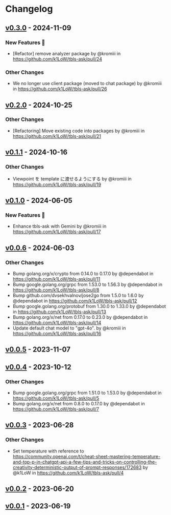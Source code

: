 # Changelog

## [v0.3.0](https://github.com/k1LoW/tbls-ask/compare/v0.2.0...v0.3.0) - 2024-11-09
### New Features 🎉
- [Refactor] remove analyzer package by @kromiii in https://github.com/k1LoW/tbls-ask/pull/24
### Other Changes
- We no longer use client package (moved to chat package) by @kromiii in https://github.com/k1LoW/tbls-ask/pull/26

## [v0.2.0](https://github.com/k1LoW/tbls-ask/compare/v0.1.1...v0.2.0) - 2024-10-25
### Other Changes
- [Refactoring] Move existing code into packages by @kromiii in https://github.com/k1LoW/tbls-ask/pull/21

## [v0.1.1](https://github.com/k1LoW/tbls-ask/compare/v0.1.0...v0.1.1) - 2024-10-16
### Other Changes
- Viewpoint を template に渡せるようにする by @kromiii in https://github.com/k1LoW/tbls-ask/pull/19

## [v0.1.0](https://github.com/k1LoW/tbls-ask/compare/v0.0.6...v0.1.0) - 2024-06-05
### New Features 🎉
- Enhance tbls-ask with Gemini  by @kromiii in https://github.com/k1LoW/tbls-ask/pull/17

## [v0.0.6](https://github.com/k1LoW/tbls-ask/compare/v0.0.5...v0.0.6) - 2024-06-03
### Other Changes
- Bump golang.org/x/crypto from 0.14.0 to 0.17.0 by @dependabot in https://github.com/k1LoW/tbls-ask/pull/11
- Bump google.golang.org/grpc from 1.53.0 to 1.56.3 by @dependabot in https://github.com/k1LoW/tbls-ask/pull/8
- Bump github.com/dvsekhvalnov/jose2go from 1.5.0 to 1.6.0 by @dependabot in https://github.com/k1LoW/tbls-ask/pull/12
- Bump google.golang.org/protobuf from 1.30.0 to 1.33.0 by @dependabot in https://github.com/k1LoW/tbls-ask/pull/13
- Bump golang.org/x/net from 0.17.0 to 0.23.0 by @dependabot in https://github.com/k1LoW/tbls-ask/pull/14
- Update default chat model to "gpt-4o". by @kromiii in https://github.com/k1LoW/tbls-ask/pull/16

## [v0.0.5](https://github.com/k1LoW/tbls-ask/compare/v0.0.4...v0.0.5) - 2023-11-07

## [v0.0.4](https://github.com/k1LoW/tbls-ask/compare/v0.0.3...v0.0.4) - 2023-10-12
### Other Changes
- Bump google.golang.org/grpc from 1.51.0 to 1.53.0 by @dependabot in https://github.com/k1LoW/tbls-ask/pull/5
- Bump golang.org/x/net from 0.8.0 to 0.17.0 by @dependabot in https://github.com/k1LoW/tbls-ask/pull/7

## [v0.0.3](https://github.com/k1LoW/tbls-ask/compare/v0.0.2...v0.0.3) - 2023-06-28
### Other Changes
- Set temperature with reference to https://community.openai.com/t/cheat-sheet-mastering-temperature-and-top-p-in-chatgpt-api-a-few-tips-and-tricks-on-controlling-the-creativity-deterministic-output-of-prompt-responses/172683 by @k1LoW in https://github.com/k1LoW/tbls-ask/pull/4

## [v0.0.2](https://github.com/k1LoW/tbls-ask/compare/v0.0.1...v0.0.2) - 2023-06-20

## [v0.0.1](https://github.com/k1LoW/tbls-ask/commits/v0.0.1) - 2023-06-19
